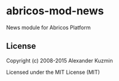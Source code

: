 # abricos-mod-news

News module for Abricos Platform


## License
Copyright (c) 2008-2015 Alexander Kuzmin

Licensed under the MIT License (MIT)